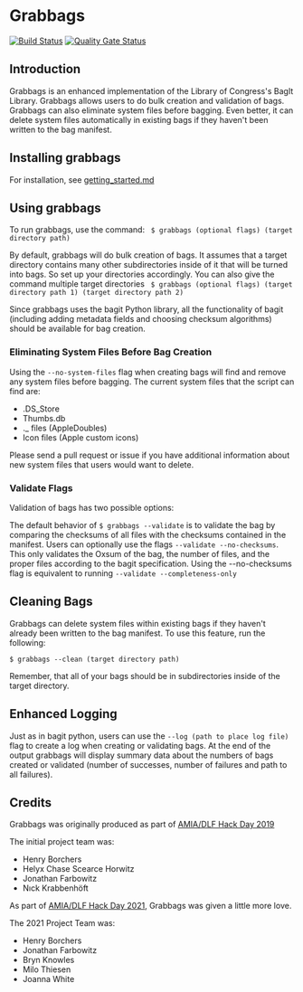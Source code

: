 # Grabbags

[![Build Status](https://travis-ci.org/amiaopensource/grabbags.svg?branch=master)](https://travis-ci.org/amiaopensource/grabbags)
[![Quality Gate Status](https://sonarcloud.io/api/project_badges/measure?project=amiaopensource_grabbags&metric=alert_status)](https://sonarcloud.io/dashboard?id=amiaopensource_grabbags)

## Introduction

Grabbags is an enhanced implementation of the Library of Congress's BagIt Library. Grabbags allows users to do bulk creation and validation of bags. Grabbags can also eliminate system files before bagging. Even better, it can delete system files automatically in existing bags if they haven't been written to the bag manifest.

## Installing grabbags
For installation, see [getting_started.md](getting_started.md)

## Using grabbags
To run grabbags, use the command:
` $ grabbags (optional flags) (target directory path)`

By default, grabbags will do bulk creation of bags. It assumes that a target directory contains many other subdirectories inside of it that will be turned into bags. So set up your directories accordingly. You can also give the command multiple target directories
` $ grabbags (optional flags) (target directory path 1) (target directory path 2)`

Since grabbags uses the bagit Python library, all the functionality of bagit (including adding metadata fields and choosing checksum algorithms) should be available for bag creation.

### Eliminating System Files Before Bag Creation
Using the `--no-system-files` flag when creating bags will find and remove any system files before bagging. The current system files that the script can find are:
* .DS_Store
* Thumbs.db
* ._ files (AppleDoubles)
* Icon files (Apple custom icons)

Please send a pull request or issue if you have additional information about new system files that users would want to delete.

### Validate Flags
Validation of bags has two possible options:

The default behavior of `$ grabbags --validate` is to validate the bag by comparing the checksums of all files with the checksums contained in the manifest.
Users can optionally use the flags `--validate --no-checksums`. This only validates the Oxsum of the bag, the number of files, and the proper files according to the bagit specification. Using the --no-checksums flag is equivalent to running `--validate --completeness-only`

## Cleaning Bags
Grabbags can delete system files within existing bags if they haven't already been written to the bag manifest. To use this feature, run the following:

`$ grabbags --clean (target directory path)`

Remember, that all of your bags should be in subdirectories inside of the target directory.

## Enhanced Logging
Just as in bagit python, users can use the `--log (path to place log file)` flag to create a log when creating or validating bags. At the end of the output grabbags will display summary data about the numbers of bags created or validated (number of successes, number of failures and path to all failures).

## Credits
Grabbags was originally produced as part of [AMIA/DLF Hack Day 2019](https://wiki.curatecamp.org/index.php/Association_of_Moving_Image_Archivists_&_Digital_Library_Federation_Hack_Day_2019)

The initial project team was:

* Henry Borchers
* Helyx Chase Scearce Horwitz
* Jonathan Farbowitz
* Nıck Krabbenhöft

As part of [AMIA/DLF Hack Day 2021](https://wiki.diglib.org/AMIA-DLF_Hack_Day_2021), Grabbags was given a little more love.

The 2021 Project Team was:

* Henry Borchers
* Jonathan Farbowitz
* Bryn Knowles
* Milo Thiesen
* Joanna White

